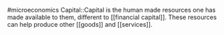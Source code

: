 #microeconomics 
Capital::Capital is the human made resources one has made available to them, different to [[financial capital]]. These resources can help produce other [[goods]] and [[services]].